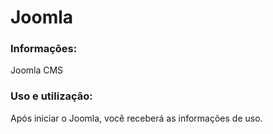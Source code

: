 # Joomla

### Informações:

Joomla CMS

### Uso e utilização:

Após iniciar o Joomla, você receberá as informações de uso.
